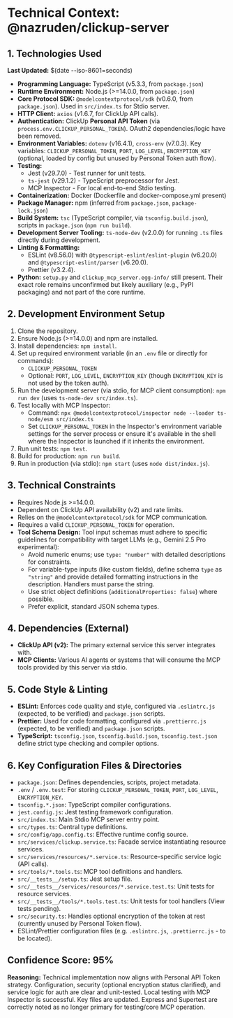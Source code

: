 # Technical Context: @nazruden/clickup-server

## 1. Technologies Used

**Last Updated:** $(date --iso-8601=seconds)

- **Programming Language:** TypeScript (v5.3.3, from `package.json`)
- **Runtime Environment:** Node.js (>=14.0.0, from `package.json`)
- **Core Protocol SDK:** `@modelcontextprotocol/sdk` (v0.6.0, from `package.json`). Used in `src/index.ts` for Stdio server.
- **HTTP Client:** `axios` (v1.6.7, for ClickUp API calls).
- **Authentication:** ClickUp **Personal API Token** (via `process.env.CLICKUP_PERSONAL_TOKEN`). OAuth2 dependencies/logic have been removed.
- **Environment Variables:** `dotenv` (v16.4.1), `cross-env` (v7.0.3). Key variables: `CLICKUP_PERSONAL_TOKEN`, `PORT`, `LOG_LEVEL`, `ENCRYPTION_KEY` (optional, loaded by config but unused by Personal Token auth flow).
- **Testing:**
  - Jest (v29.7.0) - Test runner for unit tests.
  - `ts-jest` (v29.1.2) - TypeScript preprocessor for Jest.
  - MCP Inspector - For local end-to-end Stdio testing.
- **Containerization:** Docker (Dockerfile and docker-compose.yml present)
- **Package Manager:** npm (inferred from `package.json`, `package-lock.json`)
- **Build System:** `tsc` (TypeScript compiler, via `tsconfig.build.json`), scripts in `package.json` (`npm run build`).
- **Development Server Tooling:** `ts-node-dev` (v2.0.0) for running `.ts` files directly during development.
- **Linting & Formatting:**
  - ESLint (v8.56.0) with `@typescript-eslint/eslint-plugin` (v6.20.0) and `@typescript-eslint/parser` (v6.20.0).
  - Prettier (v3.2.4).
- **Python:** `setup.py` and `clickup_mcp_server.egg-info/` still present. Their exact role remains unconfirmed but likely auxiliary (e.g., PyPI packaging) and not part of the core runtime.

## 2. Development Environment Setup

1.  Clone the repository.
2.  Ensure Node.js (>=14.0.0) and npm are installed.
3.  Install dependencies: `npm install`.
4.  Set up required environment variable (in an `.env` file or directly for commands):
    - `CLICKUP_PERSONAL_TOKEN`
    - Optional: `PORT`, `LOG_LEVEL`, `ENCRYPTION_KEY` (though `ENCRYPTION_KEY` is not used by the token auth).
5.  Run the development server (via stdio, for MCP client consumption): `npm run dev` (uses `ts-node-dev src/index.ts`).
6.  Test locally with MCP Inspector:
    - Command: `npx @modelcontextprotocol/inspector node --loader ts-node/esm src/index.ts`
    - Set `CLICKUP_PERSONAL_TOKEN` in the Inspector's environment variable settings for the server process or ensure it's available in the shell where the Inspector is launched if it inherits the environment.
7.  Run unit tests: `npm test`.
8.  Build for production: `npm run build`.
9.  Run in production (via stdio): `npm start` (uses `node dist/index.js`).

## 3. Technical Constraints

- Requires Node.js >=14.0.0.
- Dependent on ClickUp API availability (v2) and rate limits.
- Relies on the `@modelcontextprotocol/sdk` for MCP communication.
- Requires a valid `CLICKUP_PERSONAL_TOKEN` for operation.
- **Tool Schema Design:** Tool input schemas must adhere to specific guidelines for compatibility with target LLMs (e.g., Gemini 2.5 Pro experimental):
  - Avoid numeric enums; use `type: "number"` with detailed descriptions for constraints.
  - For variable-type inputs (like custom fields), define schema `type` as `"string"` and provide detailed formatting instructions in the description. Handlers must parse the string.
  - Use strict object definitions (`additionalProperties: false`) where possible.
  - Prefer explicit, standard JSON schema types.

## 4. Dependencies (External)

- **ClickUp API (v2):** The primary external service this server integrates with.
- **MCP Clients:** Various AI agents or systems that will consume the MCP tools provided by this server via stdio.

## 5. Code Style & Linting

- **ESLint:** Enforces code quality and style, configured via `.eslintrc.js` (expected, to be verified) and `package.json` scripts.
- **Prettier:** Used for code formatting, configured via `.prettierrc.js` (expected, to be verified) and `package.json` scripts.
- **TypeScript:** `tsconfig.json`, `tsconfig.build.json`, `tsconfig.test.json` define strict type checking and compiler options.

## 6. Key Configuration Files & Directories

- `package.json`: Defines dependencies, scripts, project metadata.
- `.env` / `.env.test`: For storing `CLICKUP_PERSONAL_TOKEN`, `PORT`, `LOG_LEVEL`, `ENCRYPTION_KEY`.
- `tsconfig.*.json`: TypeScript compiler configurations.
- `jest.config.js`: Jest testing framework configuration.
- `src/index.ts`: Main Stdio MCP server entry point.
- `src/types.ts`: Central type definitions.
- `src/config/app.config.ts`: Effective runtime config source.
- `src/services/clickup.service.ts`: Facade service instantiating resource services.
- `src/services/resources/*.service.ts`: Resource-specific service logic (API calls).
- `src/tools/*.tools.ts`: MCP tool definitions and handlers.
- `src/__tests__/setup.ts`: Jest setup file.
- `src/__tests__/services/resources/*.service.test.ts`: Unit tests for resource services.
- `src/__tests__/tools/*.tools.test.ts`: Unit tests for tool handlers (View tests pending).
- `src/security.ts`: Handles optional encryption of the token at rest (currently unused by Personal Token flow).
- ESLint/Prettier configuration files (e.g. `.eslintrc.js`, `.prettierrc.js` - to be located).

## Confidence Score: 95%

**Reasoning:** Technical implementation now aligns with Personal API Token strategy. Configuration, security (optional encryption status clarified), and service logic for auth are clear and unit-tested. Local testing with MCP Inspector is successful. Key files are updated. Express and Supertest are correctly noted as no longer primary for testing/core MCP operation.
